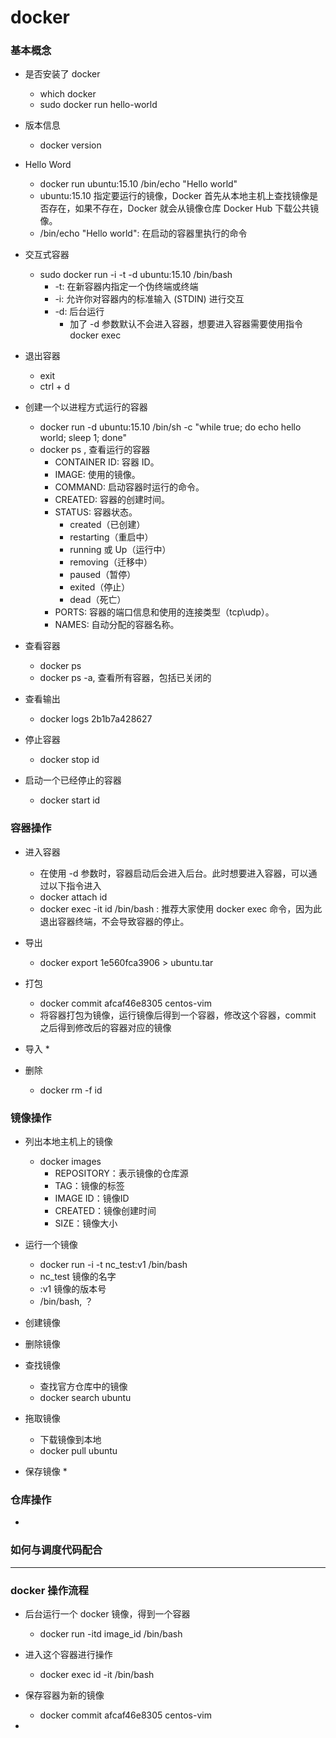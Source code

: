 # docker


### 基本概念

* 是否安装了 docker 
    * which docker
    * sudo docker run hello-world

* 版本信息
    * docker version

*   Hello Word
    * docker run ubuntu:15.10 /bin/echo "Hello world"
    * ubuntu:15.10 指定要运行的镜像，Docker 首先从本地主机上查找镜像是否存在，如果不存在，Docker 就会从镜像仓库 Docker Hub 下载公共镜像。
    * /bin/echo "Hello world": 在启动的容器里执行的命令

* 交互式容器
    * sudo docker run -i -t -d ubuntu:15.10 /bin/bash
        * -t: 在新容器内指定一个伪终端或终端
        * -i: 允许你对容器内的标准输入 (STDIN) 进行交互
        * -d: 后台运行
            * 加了 -d 参数默认不会进入容器，想要进入容器需要使用指令 docker exec
        
* 退出容器
    * exit
    * ctrl + d

* 创建一个以进程方式运行的容器
    * docker run -d ubuntu:15.10 /bin/sh -c "while true; do echo hello world; sleep 1; done"
    * docker ps , 查看运行的容器
        * CONTAINER ID: 容器 ID。
        * IMAGE: 使用的镜像。
        * COMMAND: 启动容器时运行的命令。
        * CREATED: 容器的创建时间。
        * STATUS: 容器状态。
            * created（已创建）
            * restarting（重启中）
            * running 或 Up（运行中）
            * removing（迁移中）
            * paused（暂停）
            * exited（停止）
            * dead（死亡）
        * PORTS: 容器的端口信息和使用的连接类型（tcp\udp）。
        * NAMES: 自动分配的容器名称。

* 查看容器
    * docker ps 
    * docker ps -a, 查看所有容器，包括已关闭的

* 查看输出
    * docker logs 2b1b7a428627

* 停止容器
    * docker stop id

* 启动一个已经停止的容器
    * docker start id 


### 容器操作

* 进入容器
    * 在使用 -d 参数时，容器启动后会进入后台。此时想要进入容器，可以通过以下指令进入
    * docker attach id
    * docker exec -it id /bin/bash : 推荐大家使用 docker exec 命令，因为此退出容器终端，不会导致容器的停止。

* 导出
    * docker export 1e560fca3906 > ubuntu.tar

* 打包
    * docker commit afcaf46e8305 centos-vim
    * 将容器打包为镜像，运行镜像后得到一个容器，修改这个容器，commit 之后得到修改后的容器对应的镜像

* 导入
    * 

* 删除
    * docker rm -f id

### 镜像操作

* 列出本地主机上的镜像
    * docker images
        * REPOSITORY：表示镜像的仓库源
        * TAG：镜像的标签
        * IMAGE ID：镜像ID
        * CREATED：镜像创建时间
        * SIZE：镜像大小
    
* 运行一个镜像
    * docker run -i -t nc_test:v1 /bin/bash
    * nc_test 镜像的名字
    * :v1 镜像的版本号
    * /bin/bash, ？

* 创建镜像

* 删除镜像

* 查找镜像
    * 查找官方仓库中的镜像
    * docker search ubuntu

* 拖取镜像
    * 下载镜像到本地
    * docker pull ubuntu 

* 保存镜像
    * 

### 仓库操作

* 




### 如何与调度代码配合



---

### docker 操作流程

* 后台运行一个 docker 镜像，得到一个容器
    * docker run -itd image_id /bin/bash

* 进入这个容器进行操作
    * docker exec id -it /bin/bash

* 保存容器为新的镜像
    * docker commit afcaf46e8305 centos-vim

* 








































